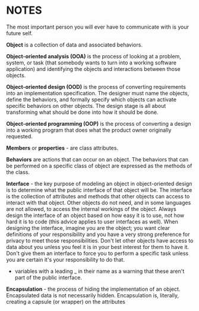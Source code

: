 # NOTES

The most important person you will ever have to communicate with is your future self.

**Object** is a collection of data and associated behaviors.

**Object-oriented analysis (OOA)** is the process of looking at a problem, system,
or task (that somebody wants to turn into a working software application) and
identifying the objects and interactions between those objects.

**Object-oriented design (OOD)** is the process of converting requirements
into an implementation specification. The designer must name the objects, define
the behaviors, and formally specify which objects can activate specific behaviors
on other objects. The design stage is all about transforming what should be done
into how it should be done.

**Object-oriented programming (OOP)** is the process of converting a design into a
working program that does what the product owner originally requested.

**Members** or **properties** - are class attributes.

**Behaviors** are actions that can occur on an object. The behaviors that can be performed on a specific class of object are expressed as the methods of the class.

**Interface** - the key purpose of modeling an object in object-oriented design is to determine what the public interface of that object will be. The interface is the collection of attributes
and methods that other objects can access to interact with that object. Other objects
do not need, and in some languages are not allowed, to access the internal workings
of the object. Always design the interface of an object based on how easy
it is to use, not how hard it is to code (this advice applies to user interfaces as well). When designing the interface, imagine you are the object; you want clear definitions
of your responsibility and you have a very strong preference for privacy to meet
those responsibilities. Don't let other objects have access to data about you unless
you feel it is in your best interest for them to have it. Don't give them an interface
to force you to perform a specific task unless you are certain it's your responsibility
to do that.

- variables with a leading _ in their name as a warning that these aren't part of the public interface.

**Encapsulation** - the  process of hiding the implementation of an object. Encapsulated data is not necessarily hidden. Encapsulation is, literally, creating a capsule (or wrapper) on the attributes
